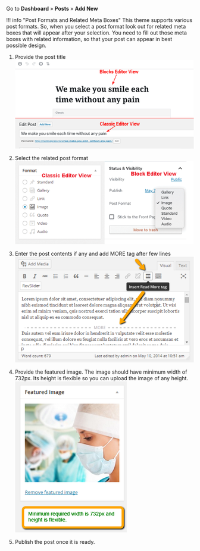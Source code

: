 Go to **Dashboard** &raquo; **Posts** &raquo; **Add New**

!!! info "Post Formats and Related Meta Boxes"
    This theme supports various post formats. So, when you select a post format look out for related meta boxes that will appear after your selection. You need to fill out those meta boxes with related information, so that your post can appear in best possible design.

1. Provide the post title
![Post Title](images/contents/post-title.png)

2. Select the related post format
![Post Format](images/contents/3.png)

3. Enter the post contents if any and add MORE tag after few lines
![](images/contents/2.png)

4. Provide the featured image. The image should have minimum width of 732px. Its height is flexible so you can upload the image of any height.
![featured image](images/contents/1.png)

5. Publish the post once it is ready.